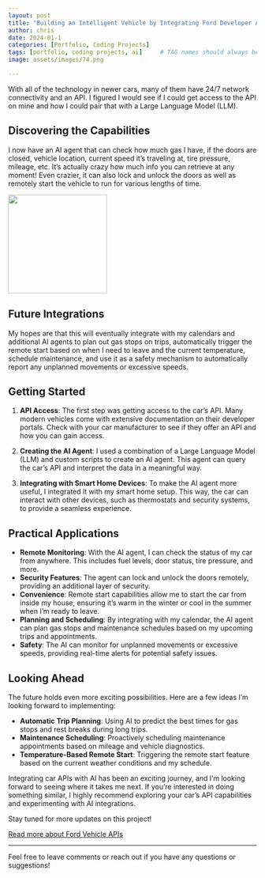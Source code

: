 ```yaml
---
layout: post
title: "Building an Intelligent Vehicle by Integrating Ford Developer APIs with AI"
author: chris
date: 2024-01-1
categories: [Portfolio, Coding Projects]
tags: [portfolio, coding projects, ai]     # TAG names should always be lowercase
image: assets/images/74.png

---
```


With all of the technology in newer cars, many of them have 24/7 network connectivity and an API. I figured I would see if I could get access to the API on mine and how I could pair that with a Large Language Model (LLM). 

## Discovering the Capabilities

I now have an AI agent that can check how much gas I have, if the doors are closed, vehicle location, current speed it’s traveling at, tire pressure, mileage, etc. It’s actually crazy how much info you can retrieve at any moment! Even crazier, it can also lock and unlock the doors as well as remotely start the vehicle to run for various lengths of time. 

<img src="/AIBlog/assets/images/fg1.png" width="200">

## Future Integrations

My hopes are that this will eventually integrate with my calendars and additional AI agents to plan out gas stops on trips, automatically trigger the remote start based on when I need to leave and the current temperature, schedule maintenance, and use it as a safety mechanism to automatically report any unplanned movements or excessive speeds.

## Getting Started

1. **API Access**: The first step was getting access to the car’s API. Many modern vehicles come with extensive documentation on their developer portals. Check with your car manufacturer to see if they offer an API and how you can gain access.

2. **Creating the AI Agent**: I used a combination of a Large Language Model (LLM) and custom scripts to create an AI agent. This agent can query the car’s API and interpret the data in a meaningful way.

3. **Integrating with Smart Home Devices**: To make the AI agent more useful, I integrated it with my smart home setup. This way, the car can interact with other devices, such as thermostats and security systems, to provide a seamless experience.

## Practical Applications

- **Remote Monitoring**: With the AI agent, I can check the status of my car from anywhere. This includes fuel levels, door status, tire pressure, and more.
- **Security Features**: The agent can lock and unlock the doors remotely, providing an additional layer of security.
- **Convenience**: Remote start capabilities allow me to start the car from inside my house, ensuring it’s warm in the winter or cool in the summer when I’m ready to leave.
- **Planning and Scheduling**: By integrating with my calendar, the AI agent can plan gas stops and maintenance schedules based on my upcoming trips and appointments.
- **Safety**: The AI can monitor for unplanned movements or excessive speeds, providing real-time alerts for potential safety issues.

## Looking Ahead

The future holds even more exciting possibilities. Here are a few ideas I’m looking forward to implementing:

- **Automatic Trip Planning**: Using AI to predict the best times for gas stops and rest breaks during long trips.
- **Maintenance Scheduling**: Proactively scheduling maintenance appointments based on mileage and vehicle diagnostics.
- **Temperature-Based Remote Start**: Triggering the remote start feature based on the current weather conditions and my schedule.

Integrating car APIs with AI has been an exciting journey, and I’m looking forward to seeing where it takes me next. If you’re interested in doing something similar, I highly recommend exploring your car’s API capabilities and experimenting with AI integrations. 

Stay tuned for more updates on this project!

[Read more about Ford Vehicle APIs](https://developer.ford.com)  

---

Feel free to leave comments or reach out if you have any questions or suggestions!

